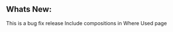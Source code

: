 Whats New:
----------------------
This is a bug fix release
Include compositions in Where Used page
